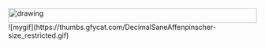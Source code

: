 <img src="https://thumbs.gfycat.com/DecimalSaneAffenpinscher-size_restricted.gif" alt="drawing" width="100%" style="max-height:30px"/>
![mygif](https://thumbs.gfycat.com/DecimalSaneAffenpinscher-size_restricted.gif)
